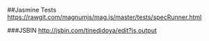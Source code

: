 ##Jasmine Tests
https://rawgit.com/magnumjs/mag.js/master/tests/specRunner.html

###JSBIN
http://jsbin.com/tinedidoya/edit?js,output

